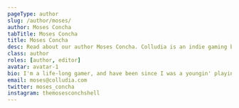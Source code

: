 ```yaml
---
pageType: author
slug: /author/moses/
author: Moses Concha
tabTitle: Moses Concha
title: Moses Concha
desc: Read about our author Moses Concha. Colludia is an indie gaming blog focused on games with stories to tell and the developers behind them.
class: author
roles: [author, editor]
avatar: avatar-1
bio: I'm a life-long gamer, and have been since I was a youngin' playing Tales of Symphonia and Donkey Kong Jungle Beat (with the original bongos!) on the Nintendo GameCube. As a writer by trade, I thoroughly enjoy games with a strong story, believable characters and a world I can truly get lost in. Analyzing and breaking down the elements that make an amazing video game are some of my favorite parts of playing them. I believe video games with a tale worth telling deserve the opportunity to be appreciated, studied and enjoyed as much as any other novel on a bookshelf or piece of art hanging in one's home.
email: moses@colludia.com
twitter: moses_concha
instagram: themosesconchshell
---
```

